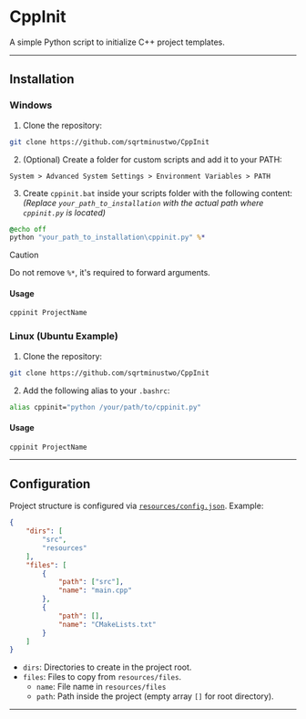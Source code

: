 # CppInit

A simple Python script to initialize C++ project templates.

---

## Installation

### Windows

1. Clone the repository:
```bash
git clone https://github.com/sqrtminustwo/CppInit
```

2. (Optional) Create a folder for custom scripts and add it to your PATH:
```
System > Advanced System Settings > Environment Variables > PATH
```

3. Create `cppinit.bat` inside your scripts folder with the following content:  
*(Replace `your_path_to_installation` with the actual path where `cppinit.py` is located)*

```bat
@echo off
python "your_path_to_installation\cppinit.py" %*
```

> [!CAUTION]
> Do not remove `%*`, it's required to forward arguments.

#### Usage
```bash
cppinit ProjectName
```


### Linux (Ubuntu Example)

1. Clone the repository:
```bash
git clone https://github.com/sqrtminustwo/CppInit
```

2. Add the following alias to your `.bashrc`:
```bash
alias cppinit="python /your/path/to/cppinit.py"
```

#### Usage
```bash
cppinit ProjectName
```

---

## Configuration

Project structure is configured via [`resources/config.json`](resources/config.json). Example:

```json
{
    "dirs": [
        "src",
        "resources"
    ],
    "files": [
        {
            "path": ["src"],
            "name": "main.cpp"
        },
        {
            "path": [],
            "name": "CMakeLists.txt"
        }
    ]
}
```

- `dirs`: Directories to create in the project root.
- `files`: Files to copy from `resources/files`.  
  - `name`: File name in `resources/files`
  - `path`: Path inside the project (empty array `[]` for root directory).

---

